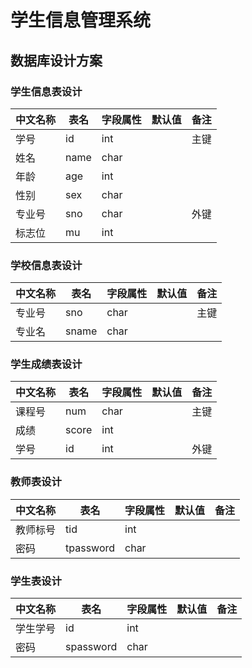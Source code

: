 # 学生信息管理系统

## 数据库设计方案

### 学生信息表设计
中文名称| 表名 | 字段属性|默认值|备注|
-----|------|-----|-----|-----|
学号| id | int||主键|
姓名|name|char|
年龄|age|int|
性别|sex|char|
专业号|sno|char||外键|
标志位|mu|int|
### 学校信息表设计
中文名称| 表名 | 字段属性|默认值|备注|
-----|------|-----|-----|-----|
专业号|sno|char||主键|
专业名|sname|char|
### 学生成绩表设计
中文名称| 表名 | 字段属性|默认值|备注|
-----|------|-----|-----|-----|
课程号|num|char||主键|
成绩|score|int|
学号|id|int||外键|
### 教师表设计
中文名称| 表名 | 字段属性|默认值|备注|
-----|------|-----|-----|-----|
教师标号|tid|int|
密码|tpassword|char|
### 学生表设计
中文名称| 表名 | 字段属性|默认值|备注|
-----|------|-----|-----|-----|
学生学号|id|int
密码|spassword|char|
